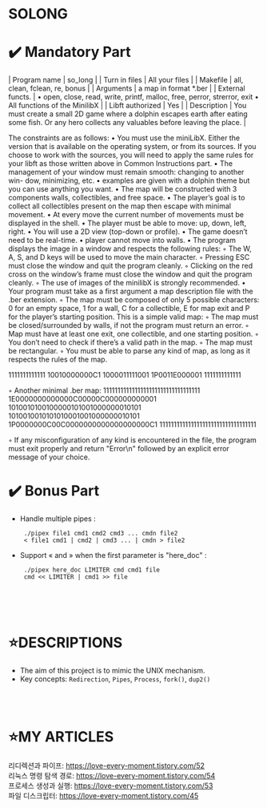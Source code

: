 # SOLONG


✔️ Mandatory Part
================

| Program name | so_long  |
| Turn in files | All your files |
| Makefile | all, clean, fclean, re, bonus |
| Arguments | a map in format *.ber |
| External functs. | • open, close, read, write, printf, malloc, free, perror, strerror, exit
• All functions of the MinilibX |
| Libft authorized | Yes |
| Description | You must create a small 2D game where a dolphin escapes earth after eating some fish. Or any hero collects any valuables before leaving the place. |



The constraints are as follows:
• You must use the miniLibX. Either the version that is available on the operating system, or from its sources. If you choose to work with the sources, you will need to apply the same rules for your libft as those written above in Common Instructions part.
• The management of your window must remain smooth: changing to another win- dow, minimizing, etc.
• examples are given with a dolphin theme but you can use anything you want.
• The map will be constructed with 3 components walls, collectibles, and free space.
• The player’s goal is to collect all collectibles present on the map then escape with minimal movement.
• At every move the current number of movements must be displayed in the shell.
• The player must be able to move: up, down, left, right.
• You will use a 2D view (top-down or profile).
• The game doesn’t need to be real-time.
• player cannot move into walls.
• The program displays the image in a window and respects the following rules:
◦ The W, A, S, and D keys will be used to move the main character.
◦ Pressing ESC must close the window and quit the program cleanly.
◦ Clicking on the red cross on the window’s frame must close the window and quit the program cleanly.
◦ The use of images of the minilibX is strongly recommended.
• Your program must take as a first argument a map description file with the .ber
extension.
◦ The map must be composed of only 5 possible characters: 0 for an empty space, 1 for a wall, C for a collectible, E for map exit and P for the player’s starting position.
This is a simple valid map:
◦ The map must be closed/surrounded by walls, if not the program must return an error.
◦ Map must have at least one exit, one collectible, and one starting position.
◦ You don’t need to check if there’s a valid path in the map.
◦ The map must be rectangular.
◦ You must be able to parse any kind of map, as long as it respects the rules of the map.
 
1111111111111
10010000000C1
1000011111001
1P0011E000001
1111111111111

 ◦ Another minimal .ber map:
1111111111111111111111111111111111
1E0000000000000C00000C000000000001
1010010100100000101001000000010101
1010010010101010001001000000010101
1P0000000C00C0000000000000000000C1
1111111111111111111111111111111111

◦ If any misconfiguration of any kind is encountered in the file, the program must exit properly and return "Error\n" followed by an explicit error message of your choice.

✔️ Bonus Part
============

- Handle multiple pipes :

       ./pipex file1 cmd1 cmd2 cmd3 ... cmdn file2
       < file1 cmd1 | cmd2 | cmd3 ... | cmdn > file2
       
- Support « and » when the first parameter is "here_doc" :

       ./pipex here_doc LIMITER cmd cmd1 file
       cmd << LIMITER | cmd1 >> file

</br>
</br>
</br>

⭐DESCRIPTIONS
==============

* The aim of this project is to mimic the UNIX mechanism.
* Key concepts: `Redirection`, `Pipes`, `Process`, `fork()`, `dup2()`
</br>
</br>



⭐MY ARTICLES
=============

리디렉션과 파이프: https://love-every-moment.tistory.com/52
</br>
리눅스 명령 탐색 경로: https://love-every-moment.tistory.com/54
</br>
프로세스 생성과 실행: https://love-every-moment.tistory.com/53
</br>
파일 디스크립터: https://love-every-moment.tistory.com/45
</br>

